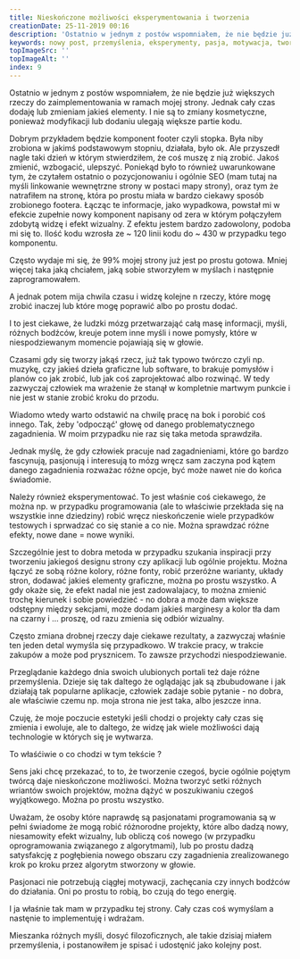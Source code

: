 ```yaml
---
title: Nieskończone możliwości eksperymentowania i tworzenia
creationDate: 25-11-2019 00:16
description: 'Ostatnio w jednym z postów wspomniałem, że nie będzie już większych rzeczy do zaimplementowania w ramach mojej strony. Jednak cały czas dodaję lub zmieniam jakieś elementy. I nie są to zmiany kosmetyczne, ponieważ modyfikacji lub dodaniu ulegają większe partie kodu.'
keywords: nowy post, przemyślenia, eksperymenty, pasja, motywacja, tworzenie, twórca
topImageSrc: ''
topImageAlt: ''
index: 9
---
```


Ostatnio w jednym z postów wspomniałem, że nie będzie już większych
rzeczy do zaimplementowania w ramach mojej strony. Jednak cały czas
dodaję lub zmieniam jakieś elementy. I nie są to zmiany kosmetyczne,
ponieważ modyfikacji lub dodaniu ulegają większe partie kodu.

Dobrym przykładem będzie komponent footer czyli stopka. Była niby zrobiona
w jakimś podstawowym stopniu, działała, było ok. Ale przyszedł nagle taki
dzień w którym stwierdziłem, że coś muszę z nią zrobić. Jakoś zmienić,
wzbogacić, ulepszyć. Poniekąd było to również uwarunkowane tym, że czytałem
ostatnio o pozycjonowaniu i ogólnie SEO (mam tutaj na myśli linkowanie wewnętrzne strony
w postaci mapy strony), oraz tym że natrafiłem na stronę,
która po prostu miała w bardzo ciekawy sposób zrobionego footera. Łącząc
te informacje, jako wypadkowa, powstał mi w efekcie zupełnie nowy komponent
napisany od zera w którym połączyłem zdobytą widzę i efekt wizualny.
Z efektu jestem bardzo zadowolony, podoba mi się to. Ilość kodu wzrosła ze ~ 120
linii kodu do ~ 430 w przypadku tego komponentu.

Często wydaje mi się, że 99% mojej strony już jest po prostu gotowa.
Mniej więcej taka jaką chciałem, jaką sobie stworzyłem w myślach i
następnie zaprogramowałem.

A jednak potem mija chwila czasu i widzę kolejne n rzeczy, które mogę
zrobić inaczej lub które mogę poprawić albo po prostu dodać.

I to jest ciekawe, że ludzki mózg przetwarzająć całą masę informacji, myśli,
różnych bodźców, kreuje potem inne myśli i nowe pomysły, które w niespodziewanym
momencie pojawiają się w głowie.

Czasami gdy się tworzy jakąś rzecz, już tak typowo twórczo czyli np.
muzykę, czy jakieś dzieła graficzne lub software, to brakuje pomysłów i planów
co jak zrobić, lub jak coś zaprojektować albo rozwinąć. W tedy zazwyczaj człowiek 
ma wrażenie że stanął w kompletnie martwym punkcie i nie jest w stanie 
zrobić kroku do przodu.

Wiadomo wtedy warto odstawić na chwilę pracę na bok i porobić coś innego.
Tak, żeby 'odpocząć' głowę od danego problematycznego zagadnienia.
W moim przypadku nie raz się taka metoda sprawdziła.

Jednak myślę, że gdy człowiek pracuje nad zagadnieniami, które go
bardzo fascynują, pasjonują i interesują to mózg wręcz sam zaczyna 
pod kątem danego zagadnienia rozważac różne opcje, być może nawet nie 
do końca świadomie.

Należy również eksperymentować. To jest właśnie coś ciekawego, że można
np. w przypadku programowania (ale to właściwie przekłada się na wszystkie inne dziedziny)
robić wręcz nieskończenie wiele przypadków testowych i sprwadzać co się stanie a co nie.
Można sprawdzać różne efekty, nowe dane = nowe wyniki.

Szczególnie jest to dobra metoda w przypadku szukania inspiracji
przy tworzeniu jakiegoś designu strony czy aplikacji lub ogólnie projektu. 
Można łączyć ze sobą różne kolory, różne fonty, robić przeróżne warianty,
układy stron, dodawać jakieś elementy graficzne, można po prostu wszystko.
A gdy okaże się, że efekt nadal nie jest zadowalajacy, to można zmienić trochę
kierunek i sobie powiedzieć - no dobra a może dam większe odstępny między sekcjami,
może dodam jakieś marginesy a kolor tła dam na czarny i ... proszę, od razu 
zmienia się odbiór wizualny.

Często zmiana drobnej rzeczy daje ciekawe rezultaty, a zazwyczaj
właśnie ten jeden detal wymyśla się przypadkowo. W trakcie pracy, w trakcie zakupów
a może pod prysznicem. To zawsze przychodzi niespodziewanie.

Przeglądanie każdego dnia swoich ulubionych portali też daje różne przemyślenia.
Dzieje się tak daltego że oglądając jak są zbubudowane i jak działają tak popularne aplikacje,
człowiek zadaje sobie pytanie - no dobra, ale właściwie czemu np. moja strona
nie jest taka, albo jeszcze inna.

Czuję, że moje poczucie estetyki jeśli chodzi o projekty cały czas się zmienia i ewoluje,
ale to daltego, że widzę jak wiele możliwości dają technologie w których się je wytwarza.

To właśćiwie o co chodzi w tym tekście ?

Sens jaki chcę przekazać, to to, że tworzenie czegoś, bycie ogólnie pojętym
twórcą daje nieskończone możliwości. Można tworzyć setki różnych
wriantów swoich projektów, można dążyć w poszukiwaniu czegoś wyjątkowego.
Można po prostu wszystko.

Uważam, że osoby które naprawdę są pasjonatami programowania są w pełni
świadome że mogą robić różnorodne projekty, które albo dadzą nowy,
niesamowity efekt wizualny, lub obliczą coś nowego (w przypadku oprogramowania związanego z algorytmami),
lub po prostu dadzą satysfakcję z pogłębienia nowego obszaru czy zagadnienia zrealizowanego
krok po kroku przez algorytm stworzony w głowie.

Pasjonaci nie potrzebują ciągłej motywacji, zachęcania czy innych bodźców do działania.
Oni po prostu to robią, bo czują do tego energię.

I ja właśnie tak mam w przypadku tej strony. Cały czas coś wymyślam a nastęnie to implementuję i wdrażam.

Mieszanka różnych myśli, dosyć filozoficznych, ale takie dzisiaj miałem przemyślenia,
i postanowiłem je spisać i udostęnić jako kolejny post.